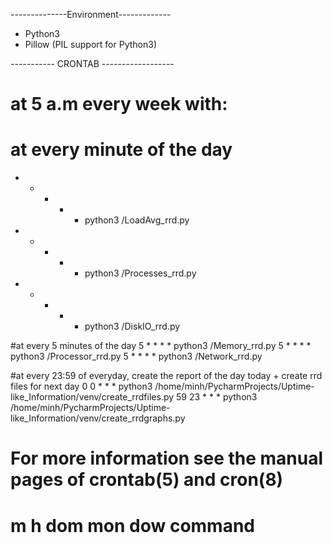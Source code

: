 --------------Environment-------------
- Python3 
- Pillow (PIL support for Python3) 




----------- CRONTAB ------------------

# at 5 a.m every week with:
# at every minute of the day 
* * * * * python3 /LoadAvg_rrd.py
* * * * * python3 /Processes_rrd.py
* * * * * python3 /DiskIO_rrd.py

#at every 5 minutes of the day 
5 * * * * python3 /Memory_rrd.py
5 * * * * python3 /Processor_rrd.py
5 * * * * python3 /Network_rrd.py

#at every 23:59 of everyday, create the report of the day today + create rrd files for next day
0 0 * * * python3 /home/minh/PycharmProjects/Uptime-like_Information/venv/create_rrdfiles.py
59 23 * * * python3 /home/minh/PycharmProjects/Uptime-like_Information/venv/create_rrdgraphs.py


# For more information see the manual pages of crontab(5) and cron(8)
# 
# m h  dom mon dow   command


